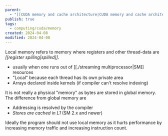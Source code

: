 ```yaml
---
parent:
  - "[[CUDA memory and cache architecture|CUDA memory and cache architecture]]"
publish: true
tags:
  - computing/cuda/memory
created: 2024-04-08
modified: 2024-04-08
---
```

Local memory refers to memory where registers and other thread-data are *[[register spilling|spilled]]*.
- usually when one runs out of [[./streaming multiprocessor|SM]] resources
- "Local" because each thread has its own private area
- Arrays declared inside kernels (if compiler can't resolve indexing)

It is not really a physical "memory" as bytes are stored in global memory.
The difference from global memory are
- Addressing is resolved by the compiler
- *Stores are cached in L1* (SM 2.x and newer)

Ideally the program should not use local memory as it hurts performance by increasing memory traffic and increasing instruction count.